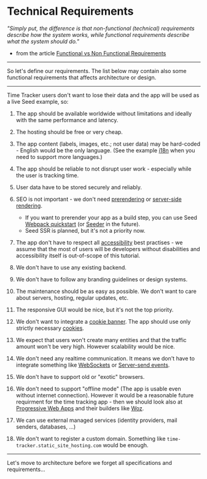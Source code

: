# Technical Requirements

_"Simply put, the difference is that non-functional (technical) requirements describe how the system works, while functional requirements describe what the system should do."_ 
   - from the article [Functional vs Non Functional Requirements](https://reqtest.com/requirements-blog/functional-vs-non-functional-requirements/)

---

So let's define our requirements. The list below may contain also some functional requirements that affects architecture or design. 

---

Time Tracker users don't want to lose their data and the app will be used as a live Seed example, so:

1. The app should be available worldwide without limitations and ideally with the same performance and latency.

1. The hosting should be free or very cheap.

1. The app content (labels, images, etc.; not user data) may be hard-coded - English would be the only language. (See the example [i18n](https://github.com/seed-rs/seed/tree/6238190b5441b283df4fdb49078cccf420b512a4/examples/i18n) when you need to support more languages.)

1. The app should be reliable to not disrupt user work - especially while the user is tracking time.

1. User data have to be stored securely and reliably.

1. SEO is not important - we don't need [prerendering](https://www.netlify.com/blog/2016/11/22/prerendering-explained/) or [server-side rendering](https://blog.jakoblind.no/getting-started-react-ssr/).
   - If you want to prerender your app as a build step, you can use Seed [Webpack quickstart](https://github.com/seed-rs/seed-quickstart-webpack) (or [Seeder](https://github.com/MartinKavik/seeder) in the future).
   - Seed SSR is planned, but it's not a priority now.

1. The app don't have to respect all [accessibility](https://developer.mozilla.org/en-US/docs/Learn/Accessibility/What_is_accessibility) best practises - we assume that the most of users will be developers without disabilities and accessibility itself is out-of-scope of this tutorial.

1. We don't have to use any existing backend.

1. We don't have to follow any branding guidelines or design systems.

1. The maintenance should be as easy as possible. We don't want to care about servers, hosting, regular updates, etc.

1. The responsive GUI would be nice, but it's not the top priority.

1. We don't want to integrate a [cookie banner](https://secureprivacy.ai/why-you-need-a-cookie-banner-on-your-website/). The app should use only strictly necessary [cookies](https://developer.mozilla.org/en-US/docs/Web/HTTP/Cookies).

1. We expect that users won't create many entities and that the traffic amount won't be very high. However scalability would be nice.

1. We don't need any realtime communication. It means we don't have to integrate something like [WebSockets](https://developer.mozilla.org/en-US/docs/Web/API/WebSockets_API) or [Server-send events](https://developer.mozilla.org/en-US/docs/Web/API/Server-sent_events).

1. We don't have to support old or "exotic" browsers.

1. We don't need to support "offline mode" (The app is usable even without internet connection). However it would be a reasonable future requirment for the time tracking app - then we should look also at [Progressive Web Apps](https://web.dev/progressive-web-apps/) and their builders like [Woz](https://github.com/alexkehayias/woz).

1. We can use external managed services (identity providers, mail senders, databases, ...)

1. We don't want to register a custom domain. Something like `time-tracker.static_site_hosting.com` would be enough.

---

Let's move to architecture before we forget all specifications and requirements...











